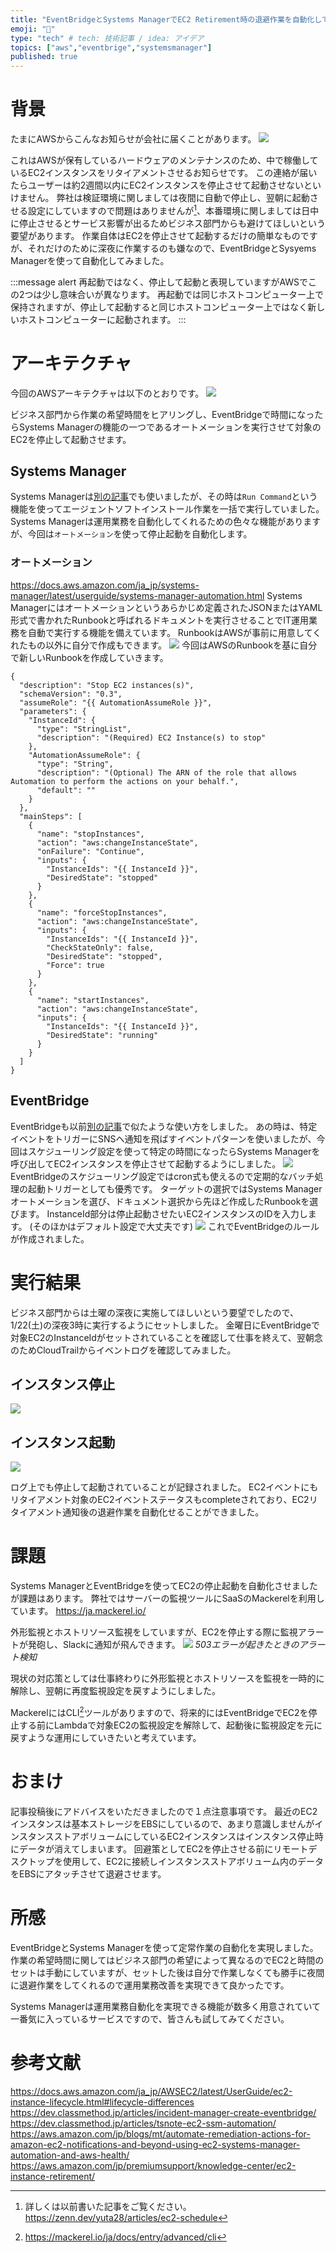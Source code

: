 ```yaml
---
title: "EventBridgeとSystems ManagerでEC2 Retirement時の退避作業を自動化してみた"
emoji: "🐁"
type: "tech" # tech: 技術記事 / idea: アイデア
topics: ["aws","eventbrige","systemsmanager"]
published: true
---
```

# 背景
たまにAWSからこんなお知らせが会社に届くことがあります。
![](/images/eventbridge-ssm-ec2retirement/image1.jpg)

これはAWSが保有しているハードウェアのメンテナンスのため、中で稼働しているEC2インスタンスをリタイアメントさせるお知らせです。
この連絡が届いたらユーザーは約2週間以内にEC2インスタンスを停止させて起動させないといけません。
弊社は検証環境に関しましては夜間に自動で停止し、翌朝に起動させる設定にしていますので問題はありませんが[^1]、本番環境に関しましては日中に停止させるとサービス影響が出るためビジネス部門からも避けてほしいという要望があります。
作業自体はEC2を停止させて起動するだけの簡単なものですが、それだけのために深夜に作業するのも嫌なので、EventBridgeとSysyems Managerを使って自動化してみました。
[^1]: 詳しくは以前書いた記事をご覧ください。https://zenn.dev/yuta28/articles/ec2-schedule

:::message alert
再起動ではなく、停止して起動と表現していますがAWSでこの2つは少し意味合いが異なります。
再起動では同じホストコンピューター上で保持されますが、停止して起動すると同じホストコンピューター上ではなく新しいホストコンピューターに起動されます。
:::

# アーキテクチャ
今回のAWSアーキテクチャは以下のとおりです。
![](/images/eventbridge-ssm-ec2retirement/image2.png)

ビジネス部門から作業の希望時間をヒアリングし、EventBridgeで時間になったらSystems Managerの機能の一つであるオートメーションを実行させて対象のEC2を停止して起動させます。

## Systems Manager
Systems Managerは[別の記事](https://zenn.dev/yuta28/articles/ssm-cloudwatch-get)でも使いましたが、その時は`Run Command`という機能を使ってエージェントソフトインストール作業を一括で実行していました。
Systems Managerは運用業務を自動化してくれるための色々な機能がありますが、今回は`オートメーション`を使って停止起動を自動化します。
### オートメーション
https://docs.aws.amazon.com/ja_jp/systems-manager/latest/userguide/systems-manager-automation.html
Systems Managerにはオートメーションというあらかじめ定義されたJSONまたはYAML形式で書かれたRunbookと呼ばれるドキュメントを実行させることでIT運用業務を自動で実行する機能を備えています。
RunbookはAWSが事前に用意してくれたもの以外に自分で作成もできます。
![](/images/eventbridge-ssm-ec2retirement/image4.png)
今回はAWSのRunbookを基に自分で新しいRunbookを作成していきます。

```json:EC2Retirement
{
  "description": "Stop EC2 instances(s)",
  "schemaVersion": "0.3",
  "assumeRole": "{{ AutomationAssumeRole }}",
  "parameters": {
    "InstanceId": {
      "type": "StringList",
      "description": "(Required) EC2 Instance(s) to stop"
    },
    "AutomationAssumeRole": {
      "type": "String",
      "description": "(Optional) The ARN of the role that allows Automation to perform the actions on your behalf.",
      "default": ""
    }
  },
  "mainSteps": [
    {
      "name": "stopInstances",
      "action": "aws:changeInstanceState",
      "onFailure": "Continue",
      "inputs": {
        "InstanceIds": "{{ InstanceId }}",
        "DesiredState": "stopped"
      }
    },
    {
      "name": "forceStopInstances",
      "action": "aws:changeInstanceState",
      "inputs": {
        "InstanceIds": "{{ InstanceId }}",
        "CheckStateOnly": false,
        "DesiredState": "stopped",
        "Force": true
      }
    },
    {
      "name": "startInstances",
      "action": "aws:changeInstanceState",
      "inputs": {
        "InstanceIds": "{{ InstanceId }}",
        "DesiredState": "running"
      }
    }
  ]
}
```

## EventBridge
EventBridgeも以前[別の記事](https://zenn.dev/yuta28/articles/eventbridge-slack)で似たような使い方をしました。
あの時は、特定イベントをトリガーにSNSへ通知を飛ばすイベントパターンを使いましたが、今回はスケジューリング設定を使って特定の時間になったらSystems Managerを呼び出してEC2インスタンスを停止させて起動するようにしました。
![](/images/eventbridge-ssm-ec2retirement/image3.png)
EventBridgeのスケジューリング設定ではcron式も使えるので定期的なバッチ処理の起動トリガーとしても優秀です。
ターゲットの選択ではSystems Managerオートメーションを選び、ドキュメント選択から先ほど作成したRunbookを選びます。
InstanceId部分は停止起動させたいEC2インスタンスのIDを入力します。
(そのほかはデフォルト設定で大丈夫です)
![](/images/eventbridge-ssm-ec2retirement/image5.png)
これでEventBridgeのルールが作成されました。

# 実行結果
ビジネス部門からは土曜の深夜に実施してほしいという要望でしたので、1/22(土)の深夜3時に実行するようにセットしました。
金曜日にEventBridgeで対象EC2のInstanceIdがセットされていることを確認して仕事を終えて、翌朝念のためCloudTrailからイベントログを確認してみました。
## インスタンス停止
![](/images/eventbridge-ssm-ec2retirement/image6.png)
## インスタンス起動
![](/images/eventbridge-ssm-ec2retirement/image7.png)

ログ上でも停止して起動されていることが記録されました。
EC2イベントにもリタイアメント対象のEC2イベントステータスもcompleteされており、EC2リタイアメント通知後の退避作業を自動化せることができました。

# 課題
Systems ManagerとEventBridgeを使ってEC2の停止起動を自動化させましたが課題はあります。
弊社ではサーバーの監視ツールにSaaSのMackerelを利用しています。
https://ja.mackerel.io/

外形監視とホストリソース監視をしていますが、EC2を停止する際に監視アラートが発砲し、Slackに通知が飛んできます。
![](/images/eventbridge-ssm-ec2retirement/image8.png)
*503エラーが起きたときのアラート検知*

現状の対応策としては仕事終わりに外形監視とホストリソースを監視を一時的に解除し、翌朝に再度監視設定を戻すようにしました。

MackerelにはCLI[^2]ツールがありますので、将来的にはEventBridgeでEC2を停止する前にLambdaで対象EC2の監視設定を解除して、起動後に監視設定を元に戻すような運用にしていきたいと考えています。
[^2]: https://mackerel.io/ja/docs/entry/advanced/cli

# おまけ
記事投稿後にアドバイスをいただきましたので１点注意事項です。
最近のEC2インスタンスは基本ストレージをEBSにしているので、あまり意識しませんがインスタンスストアボリュームにしているEC2インスタンスはインスタンス停止時にデータが消えてしまいます。
回避策としてEC2を停止させる前にリモートデスクトップを使用して、EC2に接続しインスタンスストアボリューム内のデータをEBSにアタッチさせて退避させます。

# 所感
EventBridgeとSystems Managerを使って定常作業の自動化を実現しました。
作業の希望時間に関してはビジネス部門の希望によって異なるのでEC2と時間のセットは手動にしていますが、セットした後は自分で作業しなくても勝手に夜間に退避作業をしてくれるので運用業務改善を実現できて良かったです。

Systems Managerは運用業務自動化を実現できる機能が数多く用意されていて一番気に入っているサービスですので、皆さんも試してみてください。

# 参考文献
https://docs.aws.amazon.com/ja_jp/AWSEC2/latest/UserGuide/ec2-instance-lifecycle.html#lifecycle-differences
https://dev.classmethod.jp/articles/incident-manager-create-eventbridge/
https://dev.classmethod.jp/articles/tsnote-ec2-ssm-automation/
https://aws.amazon.com/jp/blogs/mt/automate-remediation-actions-for-amazon-ec2-notifications-and-beyond-using-ec2-systems-manager-automation-and-aws-health/
https://aws.amazon.com/jp/premiumsupport/knowledge-center/ec2-instance-retirement/